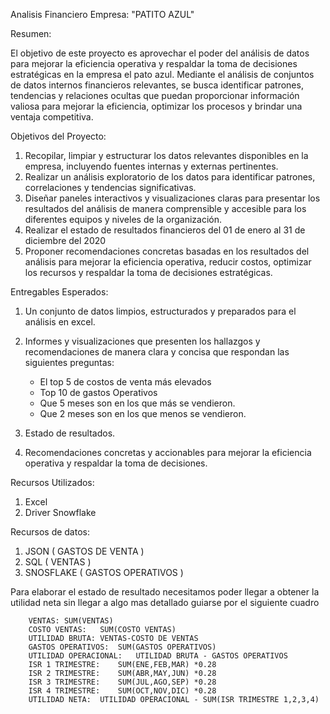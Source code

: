 Analisis Financiero Empresa: "PATITO AZUL"


Resumen:

El objetivo de este proyecto es aprovechar el poder del análisis de datos para mejorar la eficiencia operativa y respaldar la toma de decisiones estratégicas en la empresa el pato azul. Mediante el análisis de conjuntos de datos internos financieros relevantes, se busca identificar patrones, tendencias y relaciones ocultas que puedan proporcionar información valiosa para mejorar la eficiencia, optimizar los procesos y brindar una ventaja competitiva.

Objetivos del Proyecto:

1.	Recopilar, limpiar y estructurar los datos relevantes disponibles en la empresa, incluyendo fuentes internas y externas pertinentes.
2.	Realizar un análisis exploratorio de los datos para identificar patrones, correlaciones y tendencias significativas.
3.	Diseñar paneles interactivos y visualizaciones claras para presentar los resultados del análisis de manera comprensible y accesible para los diferentes equipos y niveles de la organización.
4.	Realizar el estado de resultados financieros del 01 de enero al 31 de diciembre del 2020
5.	Proponer recomendaciones concretas basadas en los resultados del análisis para mejorar la eficiencia operativa, reducir costos, optimizar los recursos y respaldar la toma de decisiones estratégicas.

Entregables Esperados:

1.	Un conjunto de datos limpios, estructurados y preparados para el análisis en excel.
2.	Informes y visualizaciones que presenten los hallazgos y recomendaciones de manera clara y concisa que respondan las siguientes preguntas:
    - El top 5 de costos de venta más elevados
    - Top 10 de gastos Operativos 
    - Que 5 meses son en los que más se vendieron. 
    - Que 2 meses son en los que menos se vendieron.

3.	Estado de resultados.
4.	Recomendaciones concretas y accionables para mejorar la eficiencia operativa y respaldar la toma de decisiones.

Recursos Utilizados:
  1)	Excel
  2)	Driver Snowflake

Recursos de datos:
  1)	JSON ( GASTOS DE VENTA )
  2)	SQL ( VENTAS )
  3)	SNOSFLAKE ( GASTOS OPERATIVOS )

Para elaborar el estado de resultado necesitamos poder llegar a obtener la utilidad neta sin llegar a algo mas detallado guiarse por el siguiente cuadro

        VENTAS:	SUM(VENTAS)
        COSTO VENTAS:	SUM(COSTO VENTAS)
        UTILIDAD BRUTA:	VENTAS-COSTO DE VENTAS
        GASTOS OPERATIVOS:	SUM(GASTOS OPERATIVOS)
        UTILIDAD OPERACIONAL:	UTILIDAD BRUTA - GASTOS OPERATIVOS
        ISR 1 TRIMESTRE:	SUM(ENE,FEB,MAR) *0.28
        ISR 2 TRIMESTRE:	SUM(ABR,MAY,JUN) *0.28
        ISR 3 TRIMESTRE:	SUM(JUL,AGO,SEP) *0.28
        ISR 4 TRIMESTRE:	SUM(OCT,NOV,DIC) *0.28
        UTILIDAD NETA:	UTILIDAD OPERACIONAL - SUM(ISR TRIMESTRE 1,2,3,4)
